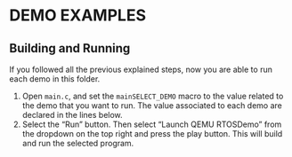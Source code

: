 # DEMO EXAMPLES

## Building and Running
If you followed all the previous explained steps, now you are able to run each demo in this folder.
1. Open `main.c`, and set the `mainSELECT_DEMO` macro to the value related to the demo that you want to run. The value associated to each demo are declared in the lines below.
2. Select the “Run” button. Then select “Launch QEMU RTOSDemo” from the dropdown on the top right and press the play button. This will build and run the selected program.